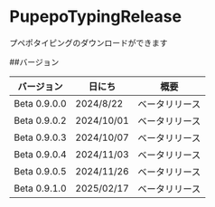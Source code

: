 # PupepoTypingRelease
プペポタイピングのダウンロードができます

##バージョン

| バージョン   | 日にち    | 概要           |
| ------------ | --------- | --------------|
| Beta 0.9.0.0 | 2024/8/22 | ベータリリース |
| Beta 0.9.0.2 | 2024/10/01 | ベータリリース|
| Beta 0.9.0.3 | 2024/10/07 | ベータリリース|
| Beta 0.9.0.4 | 2024/11/03 | ベータリリース|
| Beta 0.9.0.5 | 2024/11/26 | ベータリリース|
| Beta 0.9.1.0 | 2025/02/17 | ベータリリース|
